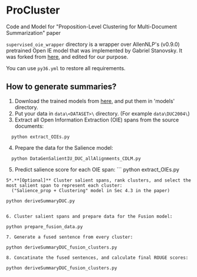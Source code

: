 # ProCluster
Code and Model for "Proposition-Level Clustering for Multi-Document Summarization" paper


`supervised_oie_wrapper` directory is a wrapper over AllenNLP's (v0.9.0) pretrained Open IE model that was implemented by Gabriel Stanovsky. It was forked from [here](https://github.com/gabrielStanovsky/supervised_oie_wrapper), and edited for our purpose.

You can use `py36.yml` to restore all requirements.

## How to generate summaries? ##

  1. Download the trained models from [here](), and put them in 'models' directory.
  2. Put your data in `data\<DATASET>\` directory. (For example `data\DUC2004\`)
  3. Extract all Open Information Extraction (OIE) spans from the source documents:
  ```
    python extract_OIEs.py
  ```
  4. Prepare the data for the Salience model:
  ```
    python DataGenSalientIU_DUC_allAlignments_CDLM.py
  ```
  5. Predict salience score for each OIE span:
    ```
    python extract_OIEs.py
  ```
  5*.**[Optional]** Cluster salient spans, rank clusters, and select the most salient span to represent each cluster:
    ("Salience_prop + Clustering" model in Sec 4.3 in the paper)
   ```
    python deriveSummaryDUC.py
  ```
  
  6. Cluster salient spans and prepare data for the Fusion model:
   ```
    python prepare_fusion_data.py
  ```
  7. Generate a fused sentence from every cluster:
   ```
    python deriveSummaryDUC_fusion_clusters.py
  ```
  8. Concatinate the fused sentences, and calculate final ROUGE scores:
   ```
    python deriveSummaryDUC_fusion_clusters.py
  ```
